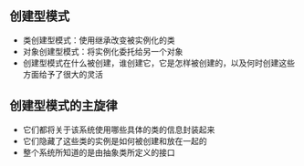 ## 创建型模式

- 类创建型模式：使用继承改变被实例化的类
- 对象创建型模式：将实例化委托给另一个对象
- 创建型模式在什么被创建，谁创建它，它是怎样被创建的，以及何时创建这些方面给予了很大的灵活



## 创建型模式的主旋律

- 它们都将关于该系统使用哪些具体的类的信息封装起来
- 它们隐藏了这些类的实例是如何被创建和放在一起的
- 整个系统所知道的是由抽象类所定义的接口




